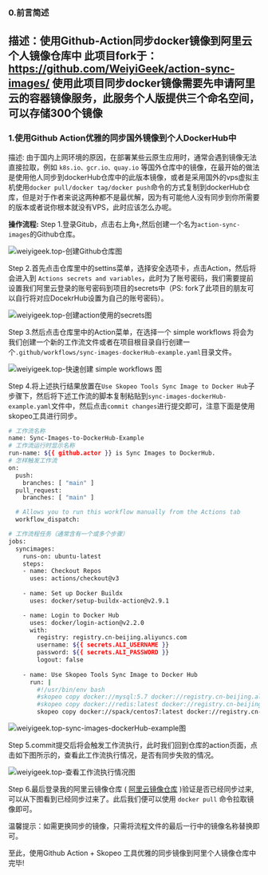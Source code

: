 
### 0.前言简述
描述：使用Github-Action同步docker镜像到阿里云个人镜像仓库中
此项目fork于：https://github.com/WeiyiGeek/action-sync-images/
使用此项目同步docker镜像需要先申请阿里云的容器镜像服务，此服务个人版提供三个命名空间，可以存储300个镜像
---

### 1.使用Github Action优雅的同步国外镜像到个人DockerHub中
描述: 由于国内上网环境的原因，在部署某些云原生应用时，通常会遇到镜像无法直接拉取，例如 `k8s.io、gcr.io、quay.io` 等国外仓库中的镜像，在最开始的做法是使用他人同步到dockerHub仓库中的此版本镜像，或者是采用国外的vps虚拟主机使用`docker pull/docker tag/docker push`命令的方式复制到dockerHub仓库，但是对于作者来说这两种都不是最优解，因为有可能他人没有同步到你所需要的版本或者说你根本就没有VPS，此时应该怎么办呢。

**操作流程:**
Step 1.登录Gitub，点击右上角`+`,然后创建一个名为`action-sync-images`的Github仓库。

![weiyigeek.top-创建Github仓库图](https://img.weiyigeek.top/2023/5/20230727092416.png)


Step 2.首先点击仓库里中的settins菜单，选择安全选项卡，点击Action，然后将会进入到 `Actions secrets and variables`，此时为了账号密码，我们需要提前设置我们阿里云登录的账号密码到项目的secrets中（PS: fork了此项目的朋友可以自行将对应DocekrHub设置为自己的账号密码）。

![weiyigeek.top-创建action使用的secrets图](https://img.weiyigeek.top/2023/5/20230727094133.png)


Step 3.然后点击仓库里中的Action菜单，在选择一个 simple workflows 将会为我们创建一个新的工作流文件或者在项目根目录自行创建一个`.github/workflows/sync-images-dockerHub-example.yaml`目录文件。

![weiyigeek.top-快速创建 simple workflows 图](https://img.weiyigeek.top/2023/5/20230727092651.png)

Step 4.将上述执行结果放置在`Use Skopeo Tools Sync Image to Docker Hub`子步骤下，然后将下述工作流的脚本复制粘贴到`sync-images-dockerHub-example.yaml`文件中，然后点击`commit changes`进行提交即可，注意下面是使用skopeo工具进行同步。

```bash
# 工作流名称
name: Sync-Images-to-DockerHub-Example
# 工作流运行时显示名称
run-name: ${{ github.actor }} is Sync Images to DockerHub.
# 怎样触发工作流
on:
  push:
    branches: [ "main" ]
  pull_request:
    branches: [ "main" ]

  # Allows you to run this workflow manually from the Actions tab
  workflow_dispatch:

# 工作流程任务（通常含有一个或多个步骤）
jobs:
  syncimages:
    runs-on: ubuntu-latest
    steps:
    - name: Checkout Repos
      uses: actions/checkout@v3
      
    - name: Set up Docker Buildx
      uses: docker/setup-buildx-action@v2.9.1

    - name: Login to Docker Hub
      uses: docker/login-action@v2.2.0
      with:
        registry: registry.cn-beijing.aliyuncs.com
        username: ${{ secrets.ALI_USERNAME }}
        password: ${{ secrets.ALI_PASSWORD }}
        logout: false
        
    - name: Use Skopeo Tools Sync Image to Docker Hub
      run: |
        #!/usr/bin/env bash
        #skopeo copy docker://mysql:5.7 docker://registry.cn-beijing.aliyuncs.com/yyndocker-image/mysql:5.7
        #skopeo copy docker://redis:latest docker://registry.cn-beijing.aliyuncs.com/yyndocker-image/redis:latest
        skopeo copy docker://spack/centos7:latest docker://registry.cn-beijing.aliyuncs.com/yyndocker-image/centos7:latest
```

![weiyigeek.top-sync-images-dockerHub-example图](https://img.weiyigeek.top/2023/5/20230727103541.png)


Step 5.commit提交后将会触发工作流执行，此时我们回到仓库的action页面，点击如下图所示的，查看此工作流执行情况，是否有同步失败的情况。

![weiyigeek.top-查看工作流执行情况图](https://img.weiyigeek.top/2023/5/20230727103839.png)

Step 6.最后登录我的阿里云镜像仓库 ( [阿里云镜像仓库](https://cr.console.aliyun.com/cn-beijing/instance/repositories) )验证是否已经同步过来, 可以从下图看到已经同步过来了。此后我们便可以使用 `docker pull` 命令拉取镜像即可。

温馨提示：如需更换同步的镜像，只需将流程文件的最后一行中的镜像名称替换即可。

至此，使用Github Action + Skopeo 工具优雅的同步镜像到阿里个人镜像仓库中完毕!





